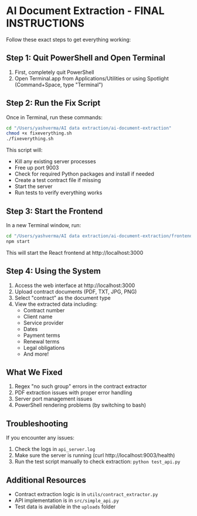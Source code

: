 # AI Document Extraction - FINAL INSTRUCTIONS

Follow these exact steps to get everything working:

## Step 1: Quit PowerShell and Open Terminal

1. First, completely quit PowerShell
2. Open Terminal.app from Applications/Utilities or using Spotlight (Command+Space, type "Terminal")

## Step 2: Run the Fix Script

Once in Terminal, run these commands:

```bash
cd "/Users/yashverma/AI data extraction/ai-document-extraction"
chmod +x fixeverything.sh
./fixeverything.sh
```

This script will:
- Kill any existing server processes
- Free up port 9003
- Check for required Python packages and install if needed
- Create a test contract file if missing
- Start the server
- Run tests to verify everything works

## Step 3: Start the Frontend

In a new Terminal window, run:

```bash
cd "/Users/yashverma/AI data extraction/ai-document-extraction/frontend"
npm start
```

This will start the React frontend at http://localhost:3000

## Step 4: Using the System

1. Access the web interface at http://localhost:3000
2. Upload contract documents (PDF, TXT, JPG, PNG)
3. Select "contract" as the document type
4. View the extracted data including:
   - Contract number
   - Client name
   - Service provider
   - Dates
   - Payment terms
   - Renewal terms
   - Legal obligations
   - And more!

## What We Fixed

1. Regex "no such group" errors in the contract extractor
2. PDF extraction issues with proper error handling
3. Server port management issues
4. PowerShell rendering problems (by switching to bash)

## Troubleshooting

If you encounter any issues:

1. Check the logs in `api_server.log`
2. Make sure the server is running (curl http://localhost:9003/health)
3. Run the test script manually to check extraction: `python test_api.py`

## Additional Resources

- Contract extraction logic is in `utils/contract_extractor.py`
- API implementation is in `src/simple_api.py`
- Test data is available in the `uploads` folder 